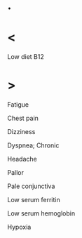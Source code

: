 # .

# <

Low diet B12

# >

Fatigue

Chest pain

Dizziness

Dyspnea; Chronic

Headache

Pallor

Pale conjunctiva

Low serum ferritin

Low serum hemoglobin

Hypoxia
